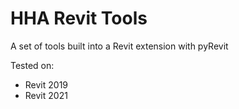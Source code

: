 # HHA Revit Tools

A set of tools built into a Revit extension with pyRevit 

Tested on:
 - Revit 2019
 - Revit 2021